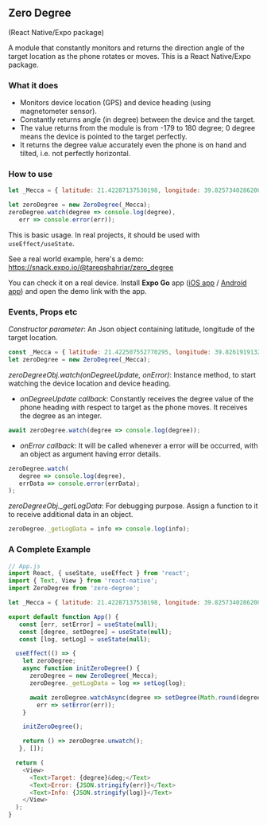 ## Zero Degree
(React Native/Expo package)

A module that constantly monitors and returns the direction angle of the target location as the phone rotates or moves. This is a React Native/Expo package.

### What it does
- Monitors device location (GPS) and device heading (using magnetometer sensor).
- Constantly returns angle (in degree) between the device and the target.
- The value returns from the module is from -179 to 180 degree; 0 degree means the device is pointed to the target perfectly.
- It returns the degree value accurately even the phone is on hand and tilted, i.e. not perfectly horizontal.

### How to use
```js
let _Mecca = { latitude: 21.42287137530198, longitude: 39.82573402862004 };

let zeroDegree = new ZeroDegree(_Mecca);
zeroDegree.watch(degree => console.log(degree),
   err => console.error(err));
```

This is basic usage. In real projects, it should be used with `useEffect/useState`.


See a real world example, here's a demo:
https://snack.expo.io/@tareqshahriar/zero_degree

You can check it on a real device. Install **Expo Go** app (<a href="https://apps.apple.com/us/app/expo-go/id982107779">iOS app</a> / <a href="https://play.google.com/store/apps/details?id=host.exp.exponent&hl=en&gl=US">Android app</a>) and open the demo link with the app.

### Events, Props etc
*Constructor parameter*: An Json object containing latitude, longitude of the target location.
```js
const _Mecca = { latitude: 21.422507552770295, longitude: 39.826191913255556 };
let zeroDegree = new ZeroDegree(_Mecca);
```

*zeroDegreeObj.watch(onDegreeUpdate, onError)*: Instance method, to start watching the device location and device heading.
- *onDegreeUpdate callback*: Constantly receives the degree value of the phone heading with respect to target as the phone moves. It receives the degree as an integer.
```js
await zeroDegree.watch(degree => console.log(degree));
```

- *onError callback*: It will be called whenever a error will be occurred, with an object as argument having error details.

```js
zeroDegree.watch(
   degree => console.log(degree), 
   errData => console.error(errData);
);
```

*zeroDegreeObj._getLogData*: For debugging purpose. Assign a function to it to receive additional data in an object.
```js
zeroDegree._getLogData = info => console.log(info);
```

### A Complete Example
```js
// App.js
import React, { useState, useEffect } from 'react';
import { Text, View } from 'react-native';
import ZeroDegree from 'zero-degree';

let _Mecca = { latitude: 21.42287137530198, longitude: 39.82573402862004 };

export default function App() {
   const [err, setError] = useState(null);
   const [degree, setDegree] = useState(null);
   const [log, setLog] = useState(null);

  useEffect(() => {
    let zeroDegree;
    async function initZeroDegree() {
      zeroDegree = new ZeroDegree(_Mecca);  
      zeroDegree._getLogData = log => setLog(log);

      await zeroDegree.watchAsync(degree => setDegree(Math.round(degree)),
        err => setError(err));
    }

    initZeroDegree();

    return () => zeroDegree.unwatch();
   }, []);

  return (
    <View>
      <Text>Target: {degree}&deg;</Text>
      <Text>Error: {JSON.stringify(err)}</Text>
      <Text>Info: {JSON.stringify(log)}</Text>
    </View>
  );
}
```
